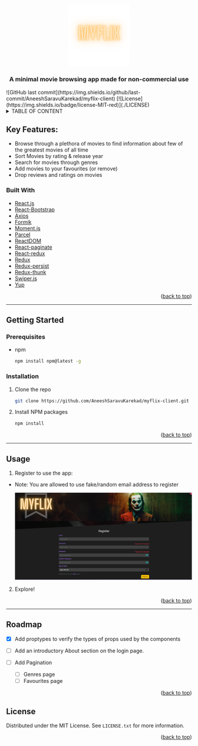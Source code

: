 <div class='outer-container' style='width: 100%; margin-inline:auto;'>
  
  <p align="center" width="100%" id='top'>
    <img width="33%"  src='./public/myFlixLogo.png'>
  </p

  <div class='heading' style='font-weight: bold'>
    <h3  width="100%" align="center">A minimal movie browsing app made for non-commercial use</h3>
  </div>

  <div class='badges-container' style='width: 100%; display: flex; justify-content: center; gap: 1rem'>
    ![GitHub last commit](https://img.shields.io/github/last-commit/AneeshSaravuKarekad/myflix-client)
    [![License](https://img.shields.io/badge/license-MIT-red)](./LICENSE)
  </div>

</div>

<details>
  <Summary>TABLE OF CONTENT</Summary>
  <ol>
    <li>
      <a href='#key-features'>Key Features</a>
    </li>
    <li>
      <a href='#built-with'>Built with</a>
    </li>
    <li>
      <a href='#getting-started'>Getting started</a>
      <ul>
        <li>
          <a href='#prerequisites'>Prerequisites</a>
        </li>
        <li>
          <a href='#installation'>Installation</a>
        </li>
      </ul>
    </li>
    <li><a href="#usage">Usage</a></li>
    <li><a href="#roadmap"/>Roadmap</li>
    <li><a href="#license">License</a></li>
    
  </ol>
</details>

## Key Features:

- Browse through a plethora of movies to find information about few of the greatest movies of all time
- Sort Movies by rating & release year
- Search for movies through genres
- Add movies to your favourites (or remove)
- Drop reviews and ratings on movies

### Built With

- [React.js](https://reactjs.org/)
- [React-Bootstrap](https://react-bootstrap.github.io/)
- [Axios](https://axios-http.com/)
- [Formik](https://formik.org/)
- [Moment.js](https://momentjs.com/)
- [Parcel](https://parceljs.org/)
- [ReactDOM](https://reactjs.org/docs/react-dom.html)
- [React-paginate](https://github.com/AdeleD/react-paginate#readme)
- [React-redux](https://react-redux.js.org/)
- [Redux](https://redux.js.org/)
- [Redux-persist](https://github.com/rt2zz/redux-persist#readme)
- [Redux-thunk](https://github.com/reduxjs/redux-thunk)
- [Swiper.js](https://swiperjs.com/)
- [Yup](https://github.com/jquense/yup)

<p align="right">(<a href="#top">back to top</a>)</p>

---

## Getting Started

### Prerequisites

- npm
  ```sh
  npm install npm@latest -g
  ```

### Installation

1. Clone the repo
   ```sh
   git clone https://github.com/AneeshSaravuKarekad/myflix-client.git
   ```
1. Install NPM packages
   ```sh
   npm install
   ```

<p align="right">(<a href="#top">back to top</a>)</p>

---

## Usage

1. Register to use the app:

- Note: You are allowed to use fake/random email address to register

  <img src='./public/register-page-screenshot.png' alt='register page screenshot'/>

2. Explore!

<p align="right">(<a href="#top">back to top</a>)</p>

---

## Roadmap

- [x] Add proptypes to verify the types of props used by the components

- [ ] Add an introductory About section on the login page.
- [ ] Add Pagination 
  - [ ] Genres page 
  - [ ] Favourites page

<p align="right">(<a href="#top">back to top</a>)</p>

## License

Distributed under the MIT License. See `LICENSE.txt` for more information.

<p align="right">(<a href="#top">back to top</a>)</p>
